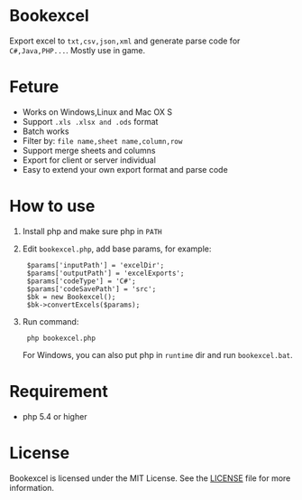 # Bookexcel

Export excel to `txt,csv,json,xml` and generate parse code for `C#,Java,PHP...`.
Mostly use in game.

# Feture

* Works on Windows,Linux and Mac OX S
* Support `.xls .xlsx and .ods` format
* Batch works
* Filter by: `file name,sheet name,column,row`
* Support merge sheets and columns
* Export for client or server individual
* Easy to extend your own export format and parse code

# How to use

1. Install php and make sure php in `PATH`
2. Edit `bookexcel.php`, add base params, for example:

		$params['inputPath'] = 'excelDir';
		$params['outputPath'] = 'excelExports';
		$params['codeType'] = 'C#';
		$params['codeSavePath'] = 'src';
		$bk = new Bookexcel();
		$bk->convertExcels($params);

3. Run command:

		php bookexcel.php

	For Windows, you can also put php in `runtime` dir and run `bookexcel.bat`.

# Requirement

* php 5.4 or higher

# License

Bookexcel is licensed under the MIT License. See the [LICENSE](https://opensource.org/licenses/MIT) file for more information.